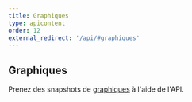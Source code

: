 ```yaml
---
title: Graphiques
type: apicontent
order: 12
external_redirect: '/api/#graphiques'
---
```

## Graphiques
Prenez des snapshots de [graphiques][1] à l'aide de l'API.

[1]: /fr/graphing